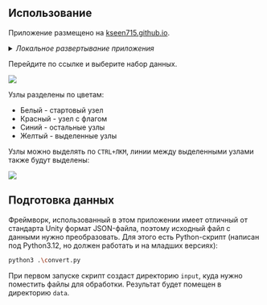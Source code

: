 ## Использование

Приложение размещено на [kseen715.github.io](https://kseen715.github.io/tia-labyrinth-graph/). 

<details><summary><i>Локальное развертывание приложения</i></summary>
  
  Для использование приложения его необходимо запустить http-сервером, например через Python:
  ``` bash
  python3 -m http.server 8080
  ```
  В данном случае приложение будет развернуто на [localhost:8080](http://localhost:8080).
</details>

Перейдите по ссылке и выберите набор данных.

<img src=https://i.imgur.com/ZJnnVib.png>

Узлы разделены по цветам: 
- Белый - стартовый узел
- Красный - узел с флагом
- Синий - остальные узлы
- Желтый - выделенные узлы

Узлы можно выделять по `CTRL+ЛКМ`, линии между выделенными узлами также будут выделены:

<img src=https://i.imgur.com/Gi5qnjR.png>

## Подготовка данных

Фреймворк, использованный в этом приложении имеет отличный от стандарта Unity формат JSON-файла, поэтому исходный файл с данными нужно преобразовать. Для этого есть Python-скрипт (написан под Python3.12, но должен работать и на младших версиях):
``` bash
python3 .\convert.py
```

При первом запуске скрипт создаст директорию `input`, куда нужно поместить файлы для обработки. Результат будет помещен в директорию `data`.
